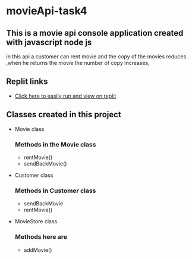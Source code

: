 # movieApi-task4
## This is a movie api console application created with javascript node js 
 in this api a customer can rent movie and the copy of the movies reduces ,when he returns the movie the number of copy increases,

 
## Replit links 

- [Click here to easily run and view on replit](https://replit.com/@uchesolomon61/movie-renting-api-task4#index.js)

## Classes created in this project
 - Movie class
    ### Methods in the Movie class
     - rentMovie()
     - sendBackMovie()
 - Customer class
    ### Methods in Customer class
    - sendBackMovie
    - rentMovie()

 - MovieStore class
    ### Methods here are
    - addMovie()

    


